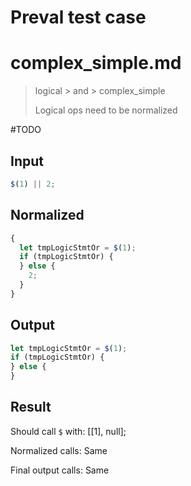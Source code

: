 # Preval test case

# complex_simple.md

> logical > and > complex_simple
>
> Logical ops need to be normalized

#TODO

## Input

`````js filename=intro
$(1) || 2;
`````

## Normalized

`````js filename=intro
{
  let tmpLogicStmtOr = $(1);
  if (tmpLogicStmtOr) {
  } else {
    2;
  }
}
`````

## Output

`````js filename=intro
let tmpLogicStmtOr = $(1);
if (tmpLogicStmtOr) {
} else {
}
`````

## Result

Should call `$` with:
[[1], null];

Normalized calls: Same

Final output calls: Same

